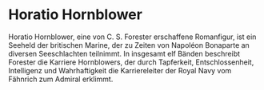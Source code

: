 # Horatio Hornblower
Horatio Hornblower, eine von C. S. Forester erschaffene Romanfigur, ist ein Seeheld der britischen Marine, der zu Zeiten von Napoléon Bonaparte an diversen Seeschlachten teilnimmt. In insgesamt elf Bänden beschreibt Forester die Karriere Hornblowers, der durch Tapferkeit, Entschlossenheit, Intelligenz und Wahrhaftigkeit die Karriereleiter der Royal Navy vom Fähnrich zum Admiral erklimmt.